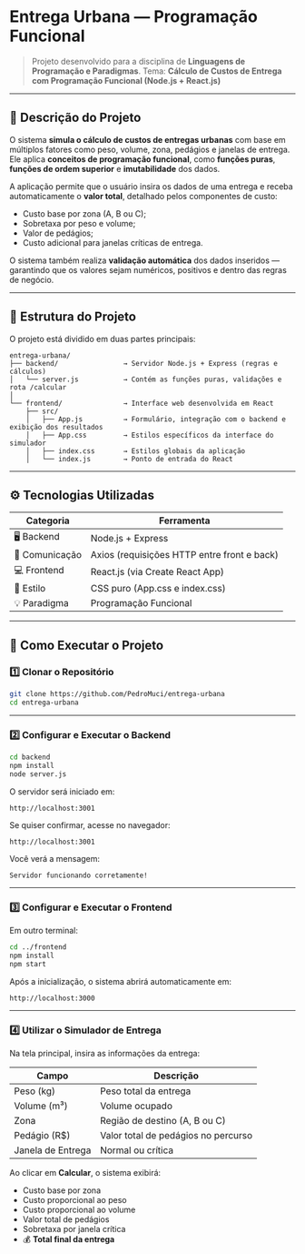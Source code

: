 

# Entrega Urbana — Programação Funcional 

> Projeto desenvolvido para a disciplina de **Linguagens de Programação e Paradigmas**.
> Tema: **Cálculo de Custos de Entrega com Programação Funcional (Node.js + React.js)**

---

## 🧠 Descrição do Projeto

O sistema **simula o cálculo de custos de entregas urbanas** com base em múltiplos fatores como peso, volume, zona, pedágios e janelas de entrega.
Ele aplica **conceitos de programação funcional**, como **funções puras**, **funções de ordem superior** e **imutabilidade** dos dados.

A aplicação permite que o usuário insira os dados de uma entrega e receba automaticamente o **valor total**, detalhado pelos componentes de custo:

* Custo base por zona (A, B ou C);
* Sobretaxa por peso e volume;
* Valor de pedágios;
* Custo adicional para janelas críticas de entrega.

O sistema também realiza **validação automática** dos dados inseridos — garantindo que os valores sejam numéricos, positivos e dentro das regras de negócio.

---

## 📁 Estrutura do Projeto

O projeto está dividido em duas partes principais:

```
entrega-urbana/
├── backend/                → Servidor Node.js + Express (regras e cálculos)
│   └── server.js           → Contém as funções puras, validações e rota /calcular
│
└── frontend/               → Interface web desenvolvida em React
    ├── src/
    │   ├── App.js          → Formulário, integração com o backend e exibição dos resultados
    │   ├── App.css         → Estilos específicos da interface do simulador
    │   ├── index.css       → Estilos globais da aplicação
    │   └── index.js        → Ponto de entrada do React
```

---

## ⚙️ Tecnologias Utilizadas

| Categoria      | Ferramenta                                  |
| -------------- | ------------------------------------------- |
| 🖥️ Backend    | Node.js + Express                           |
| 🔗 Comunicação | Axios (requisições HTTP entre front e back) |
| 💻 Frontend    | React.js (via Create React App)             |
| 🎨 Estilo      | CSS puro (App.css e index.css)              |
| 💡 Paradigma   | Programação Funcional                       |

---

## 🚀 Como Executar o Projeto

### 1️⃣ Clonar o Repositório

```bash
git clone https://github.com/PedroMuci/entrega-urbana
cd entrega-urbana
```

---

### 2️⃣ Configurar e Executar o **Backend**

```bash
cd backend
npm install
node server.js
```

O servidor será iniciado em:

```
http://localhost:3001
```

Se quiser confirmar, acesse no navegador:

```
http://localhost:3001
```

Você verá a mensagem:

```
Servidor funcionando corretamente!
```

---

### 3️⃣ Configurar e Executar o **Frontend**

Em outro terminal:

```bash
cd ../frontend
npm install
npm start
```

Após a inicialização, o sistema abrirá automaticamente em:

```
http://localhost:3000
```

---

### 4️⃣ Utilizar o Simulador de Entrega

Na tela principal, insira as informações da entrega:

| Campo             | Descrição                           |
| ----------------- | ----------------------------------- |
| Peso (kg)         | Peso total da entrega               |
| Volume (m³)       | Volume ocupado                      |
| Zona              | Região de destino (A, B ou C)       |
| Pedágio (R$)      | Valor total de pedágios no percurso |
| Janela de Entrega | Normal ou crítica                   |

Ao clicar em **Calcular**, o sistema exibirá:

* Custo base por zona
* Custo proporcional ao peso
* Custo proporcional ao volume
* Valor total de pedágios
* Sobretaxa por janela crítica
* 💰 **Total final da entrega**


